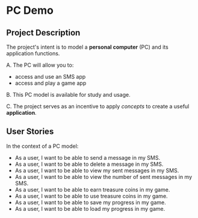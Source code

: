 # PC Demo 

## Project Description

The project's intent is to model a **personal computer** (PC) and its application functions.

A. The PC will allow you to:
- access and use an SMS app
- access and play a game app

B. This PC model is available for study and usage.

C. The project serves as an incentive to apply *concepts* to create a useful **application**.

## User Stories

In the context of a PC model:

- As a user, I want to be able to send a message in my SMS.
- As a user, I want to be able to delete a message in my SMS.
- As a user, I want to be able to view my sent messages in my SMS.
- As a user, I want to be able to view the number of sent messages in my SMS.
- As a user, I want to be able to earn treasure coins in my game.
- As a user, I want to be able to use treasure coins in my game.
- As a user, I want to be able to save my progress in my game.
- As a user, I want to be able to load my progress in my game.
